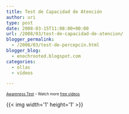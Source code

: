 ```yaml
---
title: Test de Capacidad de Atención
author: uri
type: post
date: 2008-03-15T11:08:00+00:00
url: /2008/03/test-de-capacidad-de-atencion/
blogger_permalink:
  - /2008/03/test-de-percepcin.html
blogger_blog:
  - enochrooted.blogspot.com
categories:
  - ollas
  - vídeos

---
```

<font size="1"><a href="http://break.com/index/awareness-test.html">Awareness Test</a> &#8211; Watch more <a href="http://www.break.com/">free videos</a></font> 

<div class="blogger-post-footer">
  {{< img width='1' height='1' >}}
</div>
